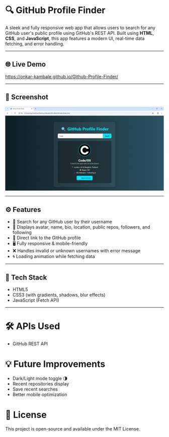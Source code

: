# 🔍 GitHub Profile Finder

A sleek and fully responsive web app that allows users to search for any GitHub user's public profile using GitHub's REST API. Built using **HTML**, **CSS**, and **JavaScript**, this app features a modern UI, real-time data fetching, and error handling.

---

## 🌐 Live Demo

https://onkar-kambale.github.io/Github-Profile-Finder/

---

## 📸 Screenshot

![GitHub Profile Finder Screenshot](screenshot.png)

---

## ⚙️ Features

- 🔎 Search for any GitHub user by their username
- 📄 Displays avatar, name, bio, location, public repos, followers, and following
- 🔗 Direct link to the GitHub profile
- 🖥 Fully responsive & mobile-friendly
- ❌ Handles invalid or unknown usernames with error message
- 🌀 Loading animation while fetching data

---

## 🚀 Tech Stack

- HTML5
- CSS3 (with gradients, shadows, blur effects)
- JavaScript (Fetch API)

---

# 🛠 APIs Used
- GitHub REST API

# 💡 Future Improvements
- Dark/Light mode toggle 🌗
- Recent repositories display
- Save recent searches
- Better mobile optimization

# 📄 License
This project is open-source and available under the MIT License.
